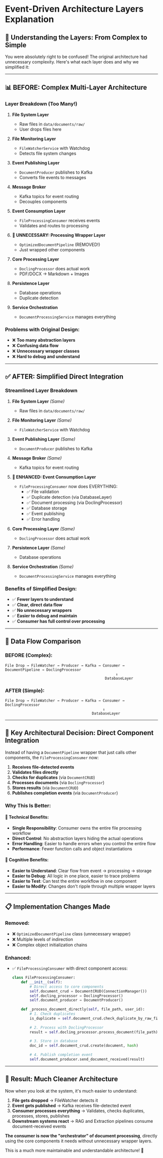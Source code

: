 # Event-Driven Architecture Layers Explanation

## 🎯 Understanding the Layers: From Complex to Simple

You were absolutely right to be confused! The original architecture had unnecessary complexity. Here's what each layer does and why we simplified it:

---

## 📊 **BEFORE: Complex Multi-Layer Architecture**

### Layer Breakdown (Too Many!)

1. **File System Layer**
   - Raw files in `data/documents/raw/`
   - User drops files here

2. **File Monitoring Layer** 
   - `FileWatcherService` with Watchdog
   - Detects file system changes

3. **Event Publishing Layer**
   - `DocumentProducer` publishes to Kafka
   - Converts file events to messages

4. **Message Broker**
   - Kafka topics for event routing
   - Decouples components

5. **Event Consumption Layer**
   - `FileProcessingConsumer` receives events
   - Validates and routes to processing

6. **🚨 UNNECESSARY: Processing Wrapper Layer**
   - `OptimizedDocumentPipeline` (REMOVED!)
   - Just wrapped other components

7. **Core Processing Layer**
   - `DoclingProcessor` does actual work
   - PDF/DOCX → Markdown + Images

8. **Persistence Layer**
   - Database operations
   - Duplicate detection

9. **Service Orchestration**
   - `DocumentProcessingService` manages everything

### Problems with Original Design:
- ❌ **Too many abstraction layers**
- ❌ **Confusing data flow**
- ❌ **Unnecessary wrapper classes**
- ❌ **Hard to debug and understand**

---

## ✅ **AFTER: Simplified Direct Integration**

### Streamlined Layer Breakdown

1. **File System Layer** *(Same)*
   - Raw files in `data/documents/raw/`

2. **File Monitoring Layer** *(Same)*
   - `FileWatcherService` with Watchdog

3. **Event Publishing Layer** *(Same)*
   - `DocumentProducer` publishes to Kafka

4. **Message Broker** *(Same)*
   - Kafka topics for event routing

5. **🎯 ENHANCED: Event Consumption Layer**
   - `FileProcessingConsumer` now does EVERYTHING:
     - ✅ File validation
     - ✅ Duplicate detection (via DatabaseLayer)
     - ✅ Document processing (via DoclingProcessor)
     - ✅ Database storage
     - ✅ Event publishing
     - ✅ Error handling

6. **Core Processing Layer** *(Same)*
   - `DoclingProcessor` does actual work

7. **Persistence Layer** *(Same)*
   - Database operations

8. **Service Orchestration** *(Same)*
   - `DocumentProcessingService` manages everything

### Benefits of Simplified Design:
- ✅ **Fewer layers to understand**
- ✅ **Clear, direct data flow**
- ✅ **No unnecessary wrappers**
- ✅ **Easier to debug and maintain**
- ✅ **Consumer has full control over processing**

---

## 🔄 **Data Flow Comparison**

### BEFORE (Complex):
```
File Drop → FileWatcher → Producer → Kafka → Consumer → DocumentPipeline → DoclingProcessor
                                                   ↓
                                              DatabaseLayer
```

### AFTER (Simple):
```
File Drop → FileWatcher → Producer → Kafka → Consumer → DoclingProcessor
                                             ↓
                                        DatabaseLayer
```

---

## 🎯 **Key Architectural Decision: Direct Component Integration**

Instead of having a `DocumentPipeline` wrapper that just calls other components, the `FileProcessingConsumer` now:

1. **Receives file-detected events**
2. **Validates files directly**
3. **Checks for duplicates** (via `DocumentCRUD`)
4. **Processes documents** (via `DoclingProcessor`)
5. **Stores results** (via `DocumentCRUD`)
6. **Publishes completion events** (via `DocumentProducer`)

### Why This Is Better:

#### **🔧 Technical Benefits:**
- **Single Responsibility**: Consumer owns the entire file processing workflow
- **Direct Control**: No abstraction layers hiding the actual operations
- **Error Handling**: Easier to handle errors when you control the entire flow
- **Performance**: Fewer function calls and object instantiations

#### **🧠 Cognitive Benefits:**
- **Easier to Understand**: Clear flow from event → processing → storage
- **Easier to Debug**: All logic in one place, easier to trace problems
- **Easier to Test**: Can test the entire workflow in one component
- **Easier to Modify**: Changes don't ripple through multiple wrapper layers

---

## 📋 **Implementation Changes Made**

### Removed:
- ❌ `OptimizedDocumentPipeline` class (unnecessary wrapper)
- ❌ Multiple levels of indirection
- ❌ Complex object initialization chains

### Enhanced:
- ✅ `FileProcessingConsumer` with direct component access:
  ```python
  class FileProcessingConsumer:
      def __init__(self):
          # Direct access to core components
          self.document_crud = DocumentCRUD(ConnectionManager())
          self.docling_processor = DoclingProcessor()
          self.document_producer = DocumentProducer()
      
      def _process_document_directly(self, file_path, user_id):
          # 1. Check duplicates
          is_duplicate = self.document_crud.check_duplicate_by_raw_file(file_path)
          
          # 2. Process with DoclingProcessor
          result = self.docling_processor.process_document(file_path)
          
          # 3. Store in database
          doc_id = self.document_crud.create(document, hash)
          
          # 4. Publish completion event
          self.document_producer.send_document_received(result)
  ```

---

## 🚀 **Result: Much Cleaner Architecture**

Now when you look at the system, it's much easier to understand:

1. **File gets dropped** → FileWatcher detects it
2. **Event gets published** → Kafka receives file-detected event
3. **Consumer processes everything** → Validates, checks duplicates, processes, stores, publishes
4. **Downstream systems react** → RAG and Extraction pipelines consume document-received events

**The consumer is now the "orchestrator" of document processing**, directly using the core components it needs without unnecessary wrapper layers.

This is a much more maintainable and understandable architecture! 🎉